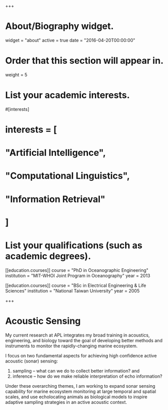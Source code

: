 +++
# About/Biography widget.
widget = "about"
active = true
date = "2016-04-20T00:00:00"

# Order that this section will appear in.
weight = 5

# List your academic interests.
#[interests]
#  interests = [
#    "Artificial Intelligence",
#    "Computational Linguistics",
#    "Information Retrieval"
#  ]

# List your qualifications (such as academic degrees).
[[education.courses]]
  course = "PhD in Oceanographic Engineering"
  institution = "MIT-WHOI Joint Program in Oceanography"
  year = 2013

[[education.courses]]
  course = "BSc in Electrical Engineering & Life Sciences"
  institution = "National Taiwan University"
  year = 2005


+++

# Acoustic Sensing

My current research at APL integrates my broad training in acoustics, engineering, and biology toward the goal of developing better methods and instruments to monitor the rapidly-changing marine ecosystem.

I focus on two fundamental aspects for achieving high confidence active acoustic (sonar) sensing:

1. sampling – what can we do to collect better information? and
2. inference – how do we make reliable interpretation of echo information?

Under these overarching themes, I am working to expand sonar sensing capability for marine ecosystem monitoring at large temporal and spatial scales, and use echolocating animals as biological models to inspire adaptive sampling strategies in an active acoustic context.
